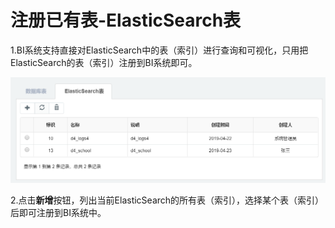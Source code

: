 # 注册已有表-ElasticSearch表

1.BI系统支持直接对ElasticSearch中的表（索引）进行查询和可视化，只用把ElasticSearch的表（索引）注册到BI系统即可。

![](/assets/import0012.png)

2.点击**新增**按钮，列出当前ElasticSearch的所有表（索引），选择某个表（索引）后即可注册到BI系统中。

